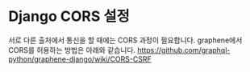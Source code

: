 # Django CORS 설정
서로 다른 출처에서 통신을 할 때에는 CORS 과정이 필요합니다. graphene에서 CORS를 허용하는 방법은 아래와 같습니다.
https://github.com/graphql-python/graphene-django/wiki/CORS-CSRF
